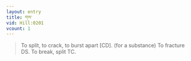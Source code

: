 ```yaml
---
layout: entry
title: གས་
vid: Hill:0201
vcount: 1
---
```

> To split, to crack, to burst apart [CD]\. (for a substance) To fracture DS\. To break, split TC\.


